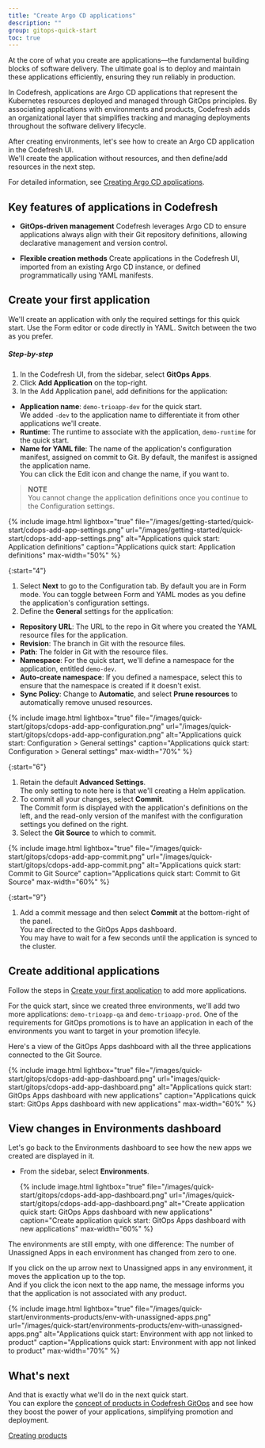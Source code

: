 ```yaml
---
title: "Create Argo CD applications"
description: ""
group: gitops-quick-start
toc: true
---
```


At the core of what you create are applications—the fundamental building blocks of software delivery. 
The ultimate goal is to deploy and maintain these applications efficiently, ensuring they run reliably in production.

In Codefresh, applications are Argo CD applications that represent the Kubernetes resources deployed and managed through GitOps principles. 
By associating applications with environments and products, Codefresh adds an organizational layer that simplifies tracking and managing deployments throughout the software delivery lifecycle.


After creating environments, let's see how to create an Argo CD application in the Codefresh UI.  
We'll create the application without resources, and then define/add resources in the next step.  

For detailed information, see [Creating Argo CD applications]({{site.baseurl}}/docs/deployments/gitops/create-application/).


## Key features of applications in Codefresh


* **GitOps-driven management**
  Codefresh leverages Argo CD to ensure applications always align with their Git repository definitions, allowing declarative management and version control.

* **Flexible creation methods**
  Create applications in the Codefresh UI, imported from an existing Argo CD instance, or defined programmatically using YAML manifests.



## Create your first application
We'll create an application with only the required settings for this quick start.
Use the Form editor or code directly in YAML. Switch between the two as you prefer. 

##### Step-by-step
1. In the Codefresh UI, from the sidebar, select **GitOps Apps**.
1. Click **Add Application** on the top-right.
1. In the Add Application panel, add definitions for the application:
  * **Application name**: `demo-trioapp-dev` for the quick start.  
    We added `-dev` to the application name to differentiate it from other applications we'll create.
  * **Runtime**: The runtime to associate with the application, `demo-runtime` for the quick start.  
  * **Name for YAML file**: The name of the application's configuration manifest, assigned on commit to Git. By default, the manifest is assigned the application name.  
    You can click the Edit icon and change the name, if you want to.

  >**NOTE**  
  You cannot change the application definitions once you continue to the Configuration settings.

{% include 
   image.html 
   lightbox="true" 
   file="/images/getting-started/quick-start/cdops-add-app-settings.png" 
   url="/images/getting-started/quick-start/cdops-add-app-settings.png" 
   alt="Applications quick start: Application definitions" 
   caption="Applications quick start: Application definitions"
   max-width="50%" 
   %} 

{:start="4"}
1. Select **Next** to go to the Configuration tab. 
  By default you are in Form mode. You can toggle between Form and YAML modes as you define the application's configuration settings.
1. Define the **General** settings for the application: 
  * **Repository URL**: The URL to the repo in Git where you created the YAML resource files for the application.
  * **Revision**: The branch in Git with the resource files.
  * **Path**: The folder in Git with the resource files.
  * **Namespace**: For the quick start, we'll define a namespace for the application, entitled `demo-dev`. 
  * **Auto-create namespace**: If you defined a namespace, select this to ensure that the namespace is created if it doesn't exist. 
  * **Sync Policy**: Change to **Automatic**, and select **Prune resources** to automatically remove unused resources.

 
{% include 
   image.html 
   lightbox="true" 
   file="/images/quick-start/gitops/cdops-add-app-configuration.png" 
   url="/images/quick-start/gitops/cdops-add-app-configuration.png" 
   alt="Applications quick start: Configuration > General settings" 
   caption="Applications quick start: Configuration > General settings"
   max-width="70%" 
   %} 


{:start="6"}
1. Retain the default **Advanced Settings**.  
  The only setting to note here is that we'll creating a Helm application.
1. To commit all your changes, select **Commit**.  
  The Commit form is displayed with the application's definitions on the left, and the read-only version of the manifest with the configuration settings you defined on the right.
1. Select the **Git Source** to which to commit.

{% include 
   image.html 
   lightbox="true" 
   file="/images/quick-start/gitops/cdops-add-app-commit.png" 
   url="/images/quick-start/gitops/cdops-add-app-commit.png" 
   alt="Applications quick start: Commit to Git Source" 
   caption="Applications quick start: Commit to Git Source"
   max-width="60%" 
   %} 

{:start="9"} 
1. Add a commit message and then select **Commit** at the bottom-right of the panel.  
  You are directed to the GitOps Apps dashboard.  
  You may have to wait for a few seconds until the application is synced to the cluster.



## Create additional applications
Follow the steps in [Create your first application](#create-your-first-application) to add more applications.  

For the quick start, since we created three environments, we'll add two more applications: `demo-trioapp-qa` and `demo-trioapp-prod`.
One of the requirements for GitOps promotions is to have an application in each of the environments you want to target in your promotion lifecyle. 

Here's a view of the GitOps Apps dashboard with all the three applications connected to the Git Source.

  {% include 
   image.html 
   lightbox="true" 
   file="/images/quick-start/gitops/cdops-add-app-dashboard.png" 
   url="images/quick-start/gitops/cdops-add-app-dashboard.png" 
   alt="Applications quick start: GitOps Apps dashboard with new applications" 
   caption="Applications quick start: GitOps Apps dashboard with new applications"
   max-width="60%" 
   %} 

<!--- In the next task, you will create and commit resources for the `codefresh-guestbook` application and deploy the application. -->

## View changes in Environments dashboard

Let's go back to the Environments dashboard to see how the new apps we created are displayed in it.
 
* From the sidebar, select **Environments**.

  {% include 
   image.html 
   lightbox="true" 
   file="/images/quick-start/gitops/cdops-add-app-dashboard.png" 
   url="/images/quick-start/gitops/cdops-add-app-dashboard.png" 
   alt="Create application quick start: GitOps Apps dashboard with new applications" 
   caption="Create application quick start: GitOps Apps dashboard with new applications"
   max-width="60%" 
   %} 

The environments are still empty, with one difference: The number of Unassigned Apps in each environment has changed from zero to one.
 
If you click on the up arrow next to Unassigned apps in any environment, it moves the application up to the top.  
And if you click the icon next to the app name, the message informs you that the application is not associated with any product.

  {% include 
   image.html 
   lightbox="true" 
   file="/images/quick-start/environments-products/env-with-unassigned-apps.png" 
   url="/images/quick-start/environments-products/env-with-unassigned-apps.png" 
   alt="Applications quick start: Environment with app not linked to product" 
   caption="Applications quick start: Environment with app not linked to product"
   max-width="70%" 
   %} 

## What's next
And that is exactly what we'll do in the next quick start.  
You can explore the [concept of products in Codefresh GitOps]({{site.baseurl}}/docs/gitops-quick-start/gitops-products/) and see how they boost the power of your applications, simplifying promotion and deployment. 

[Creating products]({{site.baseurl}}/docs/gitops-quick-start/products/quick-start-product-create.md)
